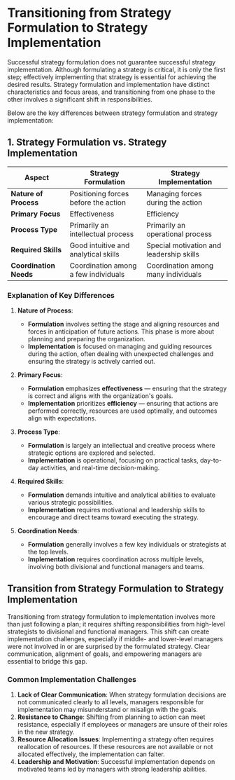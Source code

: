 # Transitioning from Strategy Formulation to Strategy Implementation

Successful strategy formulation does not guarantee successful strategy implementation. Although formulating a strategy is critical, it is only the first step; effectively implementing that strategy is essential for achieving the desired results. Strategy formulation and implementation have distinct characteristics and focus areas, and transitioning from one phase to the other involves a significant shift in responsibilities.

Below are the key differences between strategy formulation and strategy implementation:

## 1. Strategy Formulation vs. Strategy Implementation

| **Aspect**                   | **Strategy Formulation**                                         | **Strategy Implementation**                                      |
|------------------------------|-------------------------------------------------------------------|------------------------------------------------------------------|
| **Nature of Process**        | Positioning forces before the action                             | Managing forces during the action                                |
| **Primary Focus**            | Effectiveness                                                    | Efficiency                                                       |
| **Process Type**             | Primarily an intellectual process                                | Primarily an operational process                                 |
| **Required Skills**          | Good intuitive and analytical skills                            | Special motivation and leadership skills                         |
| **Coordination Needs**       | Coordination among a few individuals                            | Coordination among many individuals                              |

### Explanation of Key Differences

1. **Nature of Process**:
   - **Formulation** involves setting the stage and aligning resources and forces in anticipation of future actions. This phase is more about planning and preparing the organization.
   - **Implementation** is focused on managing and guiding resources during the action, often dealing with unexpected challenges and ensuring the strategy is actively carried out.

2. **Primary Focus**:
   - **Formulation** emphasizes **effectiveness** — ensuring that the strategy is correct and aligns with the organization's goals.
   - **Implementation** prioritizes **efficiency** — ensuring that actions are performed correctly, resources are used optimally, and outcomes align with expectations.

3. **Process Type**:
   - **Formulation** is largely an intellectual and creative process where strategic options are explored and selected.
   - **Implementation** is operational, focusing on practical tasks, day-to-day activities, and real-time decision-making.

4. **Required Skills**:
   - **Formulation** demands intuitive and analytical abilities to evaluate various strategic possibilities.
   - **Implementation** requires motivational and leadership skills to encourage and direct teams toward executing the strategy.

5. **Coordination Needs**:
   - **Formulation** generally involves a few key individuals or strategists at the top levels.
   - **Implementation** requires coordination across multiple levels, involving both divisional and functional managers and teams.

## Transition from Strategy Formulation to Strategy Implementation

Transitioning from strategy formulation to implementation involves more than just following a plan; it requires shifting responsibilities from high-level strategists to divisional and functional managers. This shift can create implementation challenges, especially if middle- and lower-level managers were not involved in or are surprised by the formulated strategy. Clear communication, alignment of goals, and empowering managers are essential to bridge this gap.

### Common Implementation Challenges

1. **Lack of Clear Communication**: When strategy formulation decisions are not communicated clearly to all levels, managers responsible for implementation may misunderstand or misalign with the goals.
2. **Resistance to Change**: Shifting from planning to action can meet resistance, especially if employees or managers are unsure of their roles in the new strategy.
3. **Resource Allocation Issues**: Implementing a strategy often requires reallocation of resources. If these resources are not available or not allocated effectively, the implementation can falter.
4. **Leadership and Motivation**: Successful implementation depends on motivated teams led by managers with strong leadership abilities.
